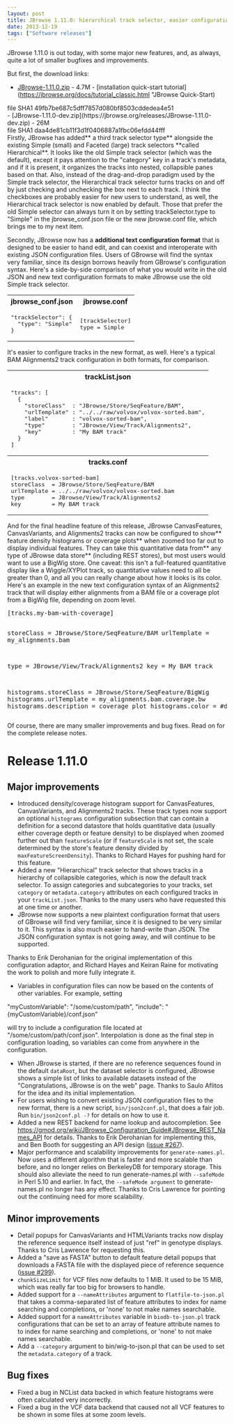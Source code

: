 ```yaml
---
layout: post
title: JBrowse 1.11.0: hierarchical track selector, easier configuration, summary mode
date: 2013-12-19
tags: ["Software releases"]
---
```


JBrowse 1.11.0 is out today, with some major new features, and, as always, quite a lot of smaller bugfixes and improvements.

But first, the download links:

-   [JBrowse-1.11.0.zip](https://jbrowse.org/releases/JBrowse-1.11.0.zip") - 4.7M - [installation quick-start tutorial](https://jbrowse.org/docs/tutorial_classic.html "JBrowse Quick-Start)
<div>file SHA1 49fb7be687c5dff7857d080bf8503cddedea4e51</div>
-   [JBrowse-1.11.0-dev.zip](https://jbrowse.org/releases/JBrowse-1.11.0-dev.zip) - 26M
<div>file SHA1 daa4de81cb11f3d1f0406887a1fbc06efdd44fff</div>
Firstly, JBrowse has added** a third track selector type** alongside the existing Simple (small) and Faceted (large) track selectors **called Hierarchical**.  It looks like the old Simple track selector (which was the default), except it pays attention to the "category" key in a track's metadata, and if it is present, it organizes the tracks into nested, collapsible panes based on that.  Also, instead of the drag-and-drop paradigm used by the Simple track selector, the Hierarchical track selector turns tracks on and off by just checking and unchecking the box next to each track.  I think the checkboxes are probably easier for new users to understand, as well, the Hierarchical track selector is now enabled by default.  Those that prefer the old Simple selector can always turn it on by setting trackSelector.type to "Simple" in the jbrowse_conf.json file or the new jbrowse.conf file, which brings me to my next item.

Secondly, JBrowse now has a **additional text configuration format** that is designed to be easier to hand edit, and can coexist and interoperate with existing JSON configuration files. Users of GBrowse will find the syntax very familiar, since its design borrows heavily from GBrowse's configuration syntax. Here's a side-by-side comparison of what you would write in the old JSON and new text configuration formats to make JBrowse use the old Simple track selector.

<table>
<tbody>
<tr>
<th>jbrowse_conf.json</th>
<th>jbrowse.conf</th>
</tr>
<tr>
<td>
<pre>"trackSelector": {
  "type": "Simple"
}</pre>
</td>
<td>
<pre>[trackSelector]
type = Simple</pre>
</td>
</tr>
</tbody>
</table>
It's easier to configure tracks in the new format, as well.  Here's a typical BAM Alignments2 track configuration in both formats, for comparison.
<table>
<tbody>
<tr>
<th>trackList.json</th>
</tr>
<tr>
<td>
<pre>"tracks": [
  {
    "storeClass"  : "JBrowse/Store/SeqFeature/BAM",
    "urlTemplate" : "../../raw/volvox/volvox-sorted.bam",
    "label"       : "volvox-sorted-bam",
    "type"        : "JBrowse/View/Track/Alignments2",
    "key"         : "My BAM track"
  }
]</pre>
</td>
</tr>
<tr>
<th>tracks.conf</th>
</tr>
<tr>
<td>
<pre>[tracks.volvox-sorted-bam]
storeClass  = JBrowse/Store/SeqFeature/BAM
urlTemplate = ../../raw/volvox/volvox-sorted.bam
type        = JBrowse/View/Track/Alignments2
key         = My BAM track</pre>
</td>
</tr>
</tbody>
</table>
And for the final headline feature of this release, JBrowse CanvasFeatures, CanvasVariants, and Alignments2 tracks can now be configured to show** feature density histograms or coverage plots** when zoomed too far out to display individual features.  They can take this quantitative data from** any type of JBrowse data store** (including REST stores), but most users would want to use a BigWig store.    One caveat: this isn't a full-featured quantitative display like a Wiggle/XYPlot track, so quantitative values need to all be greater than 0, and all you can really change about how it looks is its color.  Here's an example in the new text configuration syntax of an Alignments2 track that will display either alignments from a BAM file or a coverage plot from a BigWig file, depending on zoom level.
<pre>[tracks.my-bam-with-coverage]

storeClass = JBrowse/Store/SeqFeature/BAM
urlTemplate = my_alignments.bam

type = JBrowse/View/Track/Alignments2
key = My BAM track

histograms.storeClass = JBrowse/Store/SeqFeature/BigWig
histograms.urlTemplate = my_alignments.bam.coverage.bw
histograms.description = coverage plot
histograms.color = #dcdcdc</pre>
Of course, there are many smaller improvements and bug fixes. Read on for the complete release notes.

# Release 1.11.0

## Major improvements

-   Introduced density/coverage histogram support for CanvasFeatures,
    CanvasVariants, and Alignments2 tracks. These track types now
    support an optional `histograms` configuration subsection that can
    contain a definition for a second datastore that holds quantitative
    data (usually either coverage depth or feature density) to be
    displayed when zoomed further out than `featureScale` (or if
    `featureScale` is not set, the scale determined by the store's
    feature density divided by `maxFeatureScreenDensity`). Thanks to
    Richard Hayes for pushing hard for this feature.
-   Added a new "Hierarchical" track selector that shows tracks in a
    hierarchy of collapsible categories, which is now the default track
    selector. To assign categories and subcategories to your tracks,
    set `category` or `metadata.category` attributes on each configured
    tracks in your `trackList.json`. Thanks to the many users who have
    requested this at one time or another.
-   JBrowse now supports a new plaintext configuration format that
    users of GBrowse will find very familiar, since it is designed to
    be very similar to it. This syntax is also much easier to
    hand-write than JSON. The JSON configuration syntax is not going
    away, and will continue to be supported.

Thanks to Erik Derohanian for the original implementation of this
configuration adaptor, and Richard Hayes and Keiran Raine for
motivating the work to polish and more fully integrate it.

-   Variables in configuration files can now be based on the contents
    of other variables. For example, setting

"myCustomVariable": "/some/custom/path",
"include": "{myCustomVariable}/conf.json"

will try to include a configuration file located at
"/some/custom/path/conf.json". Interpolation is done as the final
step in configuration loading, so variables can come from anywhere
in the configuration.

-   When JBrowse is started, if there are no reference sequences found
    in the default `dataRoot`, but the dataset selector is configured,
    JBrowse shows a simple list of links to available datasets instead
    of the "Congratulations, JBrowse is on the web" page. Thanks to
    Saulo Aflitos for the idea and its initial implementation.
-   For users wishing to convert existing JSON configuration files to
    the new format, there is a new script, `bin/json2conf.pl`, that
    does a fair job. Run `bin/json2conf.pl -?` for details on how to
    use it.
-   Added a new REST backend for name lookup and autocompletion. See
    https://gmod.org/wiki/JBrowse_Configuration_Guide#JBrowse_REST_Names_API
    for details. Thanks to Erik Derohanian for implementing this, and
    Ben Booth for suggesting an API design ([issue #267](https://github.com/gmod/jbrowse/issues/267)).
-   Major performance and scalability improvements for
    `generate-names.pl`. Now uses a different algorithm that is faster
    and more scalable than before, and no longer relies on BerkeleyDB
    for temporary storage. This should also alleviate the need to run
    generate-names.pl with `--safeMode` in Perl 5.10 and earlier. In
    fact, the `--safeMode argument` to generate-names.pl no longer has
    any effect. Thanks to Cris Lawrence for pointing out the
    continuing need for more scalability.

## Minor improvements

-   Detail popups for CanvasVariants and HTMLVariants tracks now
    display the reference sequence itself instead of just "ref" in
    genotype displays. Thanks to Cris Lawrence for requesting this.
-   Added a "save as FASTA" button to default feature detail popups
    that downloads a FASTA file with the displayed piece of reference
    sequence ([issue #299](https://github.com/gmod/jbrowse/issues/299)).
-   `chunkSizeLimit` for VCF files now defaults to 1 MiB. It used to
    be 15 MiB, which was really far too big for browsers to handle.
-   Added support for a `--nameAttributes` argument to
    `flatfile-to-json.pl` that takes a comma-separated list of feature
    attributes to index for name searching and completions, or 'none'
    to not make names searchable.
-   Added support for a `nameAttributes` variable in `biodb-to-json.pl`
    track configurations that can be set to an array of feature
    attribute names to to index for name searching and completions, or
    'none' to not make names searchable.
-   Add a `--category` argument to bin/wig-to-json.pl that can be used
    to set the `metadata.category` of a track.

## Bug fixes

-   Fixed a bug in NCList data backed in which feature histograms were
    often calculated very incorrectly.
-   Fixed a bug in the VCF data backend that caused not all VCF
    features to be shown in some files at some zoom levels.

